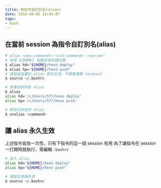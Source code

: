 ```yaml
---
title: 為指令自訂別名(alias)
date: 2016-08-05 14:44:07
tags:
- bash
---
```



## 在當前 session 為指令自訂別名(alias)

``` bash
# alias <new-command>='<old-command> -<param>'
# 使用 ${HOME} 自動抓家目錄位置
$ alias hd="${HOME}/hexo deploy"
$ alias hp="${HOME}/hexo push"
# 使目前設置的 alias 即刻生效，不需要重開 terminal
$ source ~/.bashrc
```

``` bash
# 查看目前所有 alias
$ alias
alias hd='/c/Users/577/hexo deploy'
alias hp='/c/Users/577/hexo push'
```

```bash
# 刪除已存在的 alias
$ unalias <command>
```

## 讓 alias 永久生效

上述指令皆為一次性，只有下指令的這一個 session 有用
為了讓指令在 session 一打開時就執行，需編輯 `.bashrc`

``` bash ~/.bashrc
# 加入 alias
alias hd="${HOME}/hexo deploy"
alias hp="${HOME}/hexo push"
```

``` bash
# 使設定直接生效
$ source ~/.bashrc
```

